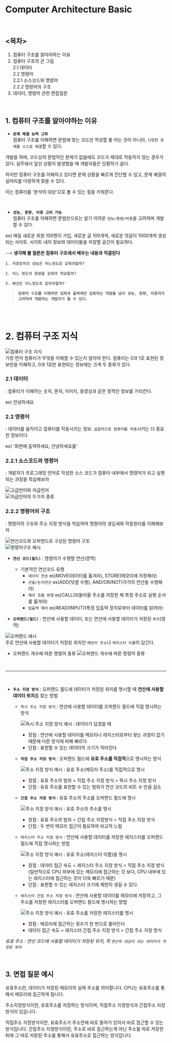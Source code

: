 # Computer Architecture Basic

<br />

## <목차>
1. 컴퓨터 구조를 알아야하는 이유
2. 컴퓨터 구조의 큰 그림<br>
  2.1 데이터<br>
  2.2 명령어<br>
    2.2.1 소스코드와 명령어<br>
    2.2.2 명령어의 구조<br>
3. 데이터, 명령어 관련 면접질문
 
  


<br />

## 1. 컴퓨터 구조를 알아야하는 이유
* **`문제 해결 능력 고취`**<br>
컴퓨터 구조를 이해하면 문법에 맞는 코드만 작성할 줄 아는 것이 아니라, `다양한 문제를 스스로 해결`할 수 있다.

개발을 하며, 코드상의 문법적인 문제가 없음에도 코드가 제대로 작동하지 않는 경우가 있다. 실무에서 앞선 상황이 발생했을 때 개발자들은 당황하기 쉽다. 

하지만 컴퓨터 구조를 이해하고 있다면 문제 상황을 빠르게 진단할 수 있고, 문제 해결의 실마리를 다양하게 찾을 수 있다.

이는 컴퓨터를 '분석의 대상'으로 볼 수 있는 힘을 키워준다.

<br />

* **`성능, 용량, 비용 고려 가능`**<br>
컴퓨터 구조를 이해하면 문법만으로는 알기 어려운 `성능/용량/비용`을 고려하며 개발할 수 있다.

ex) 매일 새로운 회원 100명이 가입, 새로운 글 100개씩, 새로운 댓글이 1000개씩 생성되는 사이트. 사이트 내의 정보와 데이터들을 저장할 공간이 필요하다.

--> **생각해 볼 질문은 컴퓨터 구조에서 배우는 내용과 직결된다**

    1. 저장장치의 성능은 어느정도로 갖춰야할까? 
   
    2. 어느 정도의 용량을 갖춰야 적당할까? 
    
    3. 예산은 어느정도로 잡아야할까?

>**`컴퓨터 구조를 이해하면 입력과 출력에만 집중하는 개발을 넘어 성능, 용량, 비용까지 고려하여 개발하는 개발자가 될 수 있다.`**

<br>
<br>

# 2. 컴퓨터 구조 지식
![컴퓨터 구조 지식]()<br>
가장 먼저 컴퓨터가 무엇을 이해할 수 있는지 알아야 한다. 컴퓨터는 0과 1로 표현된 정보만을 이해하고, 0과 1로만 표현되는 정보에는 크게 두 종류가 있다.

### 2.1 데이터
: 컴퓨터가 이해하는 숫자, 문자, 이미지, 동영상과 같은 정적인 정보를 가리킨다.



ex) 안녕하세요

### 2.2 명령어
: 데이터를 움직이고 컴퓨터를 작동시키는 정보. `실질적으로 컴퓨터를 작동`시키는 더 중요한 정보이다.

ex) '화면에 출력하세요, 안녕하세요를'


### 2.2.1 **소스코드와 명령어**
: 개발자가 프로그래밍 언어로 작성한 소스 코드가 컴퓨터 내부에서 명령어가 되고 실행되는 과정을 학습해보자

![고급언어와 저급언어]()<br>
![저급언어의 두가지 종류]()<br>


### 2.2.2 **명령어의 구조**
: 명령어의 구조와 주소 지정 방식을 학습하며 명령어의 생김새와 작동원리를 이해해보자

![연산코드와 오퍼랜드로 구성된 명령어 구조]()<br>
![명령어구조 예시]()<br>

* **`연산 코드(필드)`** : 명령어가 수행할 연산(영역)
  * 기본적인 연산코드 유형
    - `데이터 전송` ex)MOVE(데이터를 옮겨라), STORE(메모리에 저장해라)
    - `산술/논리연산` ex)ADD(덧셈 수행), AND/OR/NOT(각각의 연산을 수행해라)
    - `제어 흐름 변경` ex)CALL(되돌아올 주소를 저장한 채 특정 주소로 실행 순서를 옮겨라)
    - `입출력 제어` ex)READ(INPUT)(특정 입출력 장치로부터 데이터를 읽어라)


* **`오퍼랜드(필드)`** : 연산에 사용할 데이터, 또는 연산에 사용할 데이터가 저장된 `위치`(영역)

![오퍼랜드 예시]()<br>
주로 연산에 사용할 데이터가 저장된 위치인 `메모리 주소`나 `레지스터 이름`이 담긴다.

  * 오퍼랜드 개수에 따른 명령어 종류
  ![오퍼랜드 개수에 따른 명령어 종류]()<br>

<br />

---

<br />


* **`주소 지정 방식`** : 오퍼랜드 필드에 데이터가 저장된 위치를 명시할 때 **연산에 사용할 데이터 위치**를 찾는 방법



  * `즉시 주소 지정 방식` : 연산에 사용할 데이터를 오퍼랜드 필드에 직접 명시하는 방식
  
      ![즉시 주소 지정 방식 예시 : 데이터가 담겼을 때]()<br>
    - 장점 : 연산에 사용할 데이터를 메모리나 레지스터로부터 찾는 과정이 없기 때문에 다른 방식에 비해 빠르다
    - 단점 : 표현할 수 있는 데이터의 크기가 작아진다

  * **`직접 주소 지정 방식`** : 오퍼랜드 필드에 **유효 주소를 직접적**으로 명시하는 방식
  
      ![주소 지정 방식 예시 : 유효 주소(메모리 주소)를 직접적으로 명시]()<br>
    - 장점 : 유효 주소의 범위 = 직접 주소 지정 방식 > 즉시 주소 지정 방식 
    - 단점 : 유효 주소를 표현할 수 있는 범위가 연산 코드의 비트 수 만큼 감소  
  
  * **`간접 주소 지정 방식`** : 유효 주소의 주소를 오퍼랜드 필드에 명시
  
      ![주소 지정 방식 예시 : 유효 주소의 주소를 명시]()<br>
    - 장점 : 유효 주소의 범위 = 간접 주소 지정방식 > 직접 주소 지정 방식
    - 단점 : 두 번의 메모리 접근이 필요하여 비교적 느림

  * `레지스터 주소 지정 방식` : 연산에 사용할 데이터를 저장한 레지스터를 오퍼랜드 필드에 직접 명시하는 방법
  
      ![주소 지정 방식 예시 : 유효 주소(레지스터 이름)을 명시]()<br>
    - 장점 : 데이터 접근 속도 = 레지스터 주소 지정 방식 > 직접 주소 지정 방식(일반적으로 CPU 외부에 있는 메모리에 접근하는 것 보다, CPU 내부에 있는 레지스터에 접근하는 것이 더욱 빠르기 때문)
    - 단점 : 표현할 수 있는 레지스터 크기에 제한이 생길 수 있다.

  * `레지스터 간접 주소 지정 방식` : 연산에 사용할 데이터를 메모리에 저장하고, 그 주소를 저장한 레지스터를 오퍼랜드 필드에 명시하는 방법
  
      ![주소 지정 방식 예시 : 유효 주소를 저장한 레지스터를 명시]()<br>
    - 장점 : 메모리에 접근하는 횟수가 한 번으로 줄어든다
    - 데이터 접근 속도 = 레지스터 간접 주소 지정 방식 > 간접 주소 지정 방식



*유효 주소 : 연산 코드에 사용할 데이터가 저장된 위치, 즉 `연산의 대상이 되는 데이터가 저장된 위치`*

<br />

## 3. 면접 질문 예시

유효주소란,
데이터가 저장된 메모리의 실제 주소를 의미합니다. CPU는 유효주소를 통해서 메모리에 접근하게 됩니다.

주소지정방식이란,
유효주소를 저장하는 방식이며, 직접주소 지정방식과 간접주소 지정방식이 있습니다.

직접주소 지정방식이란,
유효주소가 주소란에 바로 들어가 있어서 바로 접근할 수 있는 방식입니다.
간접주소 지정방식이란,
주소로 바로 접근하는게 아닌 주소를 따로 저장한 뒤에 그 따로 저장된 주소를 통해서 유효주소로 접근하는 방식입니다.
